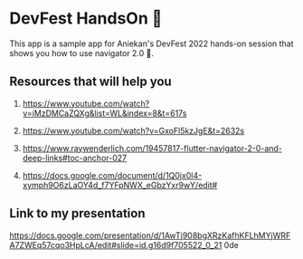 # DevFest HandsOn 🎉

This app is a sample app for Aniekan's DevFest 2022 hands-on session that
shows you how to use navigator 2.0 🎉.

## Resources that will help you 
1. https://www.youtube.com/watch?v=iMzDMCaZQXg&list=WL&index=8&t=617s

2. https://www.youtube.com/watch?v=GxoFl5kzJgE&t=2632s

3. https://www.raywenderlich.com/19457817-flutter-navigator-2-0-and-deep-links#toc-anchor-027

4. https://docs.google.com/document/d/1Q0jx0l4-xymph9O6zLaOY4d_f7YFpNWX_eGbzYxr9wY/edit#

## Link to my presentation
https://docs.google.com/presentation/d/1AwTj908bgXRzKafhKFLhMYjWRFA7ZWEq57cqo3HpLcA/edit#slide=id.g16d9f705522_0_21
0de
